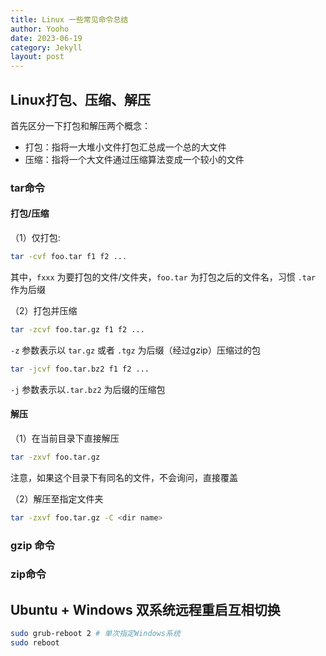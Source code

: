 ```yaml
---
title: Linux 一些常见命令总结
author: Yooho
date: 2023-06-19
category: Jekyll
layout: post
---
```


## Linux打包、压缩、解压

首先区分一下打包和解压两个概念：

* 打包：指将一大堆小文件打包汇总成一个总的大文件
* 压缩：指将一个大文件通过压缩算法变成一个较小的文件


### tar命令

#### 打包/压缩

（1）仅打包:

```bash
tar -cvf foo.tar f1 f2 ...
```
其中，```fxxx``` 为要打包的文件/文件夹，```foo.tar``` 为打包之后的文件名，习惯 ```.tar``` 作为后缀


（2）打包并压缩
```bash
tar -zcvf foo.tar.gz f1 f2 ...
```
```-z``` 参数表示以 ```tar.gz``` 或者 ```.tgz``` 为后缀（经过gzip）压缩过的包

```bash
tar -jcvf foo.tar.bz2 f1 f2 ...
```
```-j``` 参数表示以```.tar.bz2``` 为后缀的压缩包


#### 解压

（1）在当前目录下直接解压
```bash
tar -zxvf foo.tar.gz
```
注意，如果这个目录下有同名的文件，不会询问，直接覆盖

（2）解压至指定文件夹
```bash
tar -zxvf foo.tar.gz -C <dir name>
```


### gzip 命令




### zip命令


## Ubuntu + Windows 双系统远程重启互相切换

```bash
sudo grub-reboot 2 # 单次指定Windows系统
sudo reboot
```
